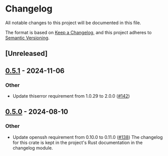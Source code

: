 # Changelog
All notable changes to this project will be documented in this file.

The format is based on [Keep a Changelog](https://keepachangelog.com/en/1.0.0/),
and this project adheres to [Semantic Versioning](https://semver.org/spec/v2.0.0.html).

## [Unreleased]

## [0.5.1](https://github.com/openssh-rust/openssh-sftp-client/compare/openssh-sftp-error-v0.5.0...openssh-sftp-error-v0.5.1) - 2024-11-06

### Other

- Update thiserror requirement from 1.0.29 to 2.0.0 ([#142](https://github.com/openssh-rust/openssh-sftp-client/pull/142))

## [0.5.0](https://github.com/openssh-rust/openssh-sftp-client/compare/openssh-sftp-error-v0.4.0...openssh-sftp-error-v0.5.0) - 2024-08-10

### Other
- Update openssh requirement from 0.10.0 to 0.11.0 ([#138](https://github.com/openssh-rust/openssh-sftp-client/pull/138))
The changelog for this crate is kept in the project's Rust documentation in the changelog module.
